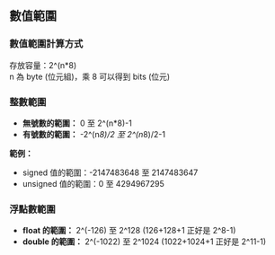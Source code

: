 ## 數值範圍

### 數值範圍計算方式
存放容量：2^(n*8)  
n 為 byte (位元組)，乘 8 可以得到 bits (位元)

### 整數範圍
- **無號數的範圍：** 0 至 2^(n*8)-1
- **有號數的範圍：** -2^(n*8)/2 至 2^(n*8)/2-1

**範例：**
- signed 值的範圍：-2147483648 至 2147483647
- unsigned 值的範圍：0 至 4294967295

### 浮點數範圍
- **float 的範圍：** 2^(-126) 至 2^128 (126+128+1 正好是 2^8-1)
- **double 的範圍：** 2^(-1022) 至 2^1024 (1022+1024+1 正好是 2^11-1)
